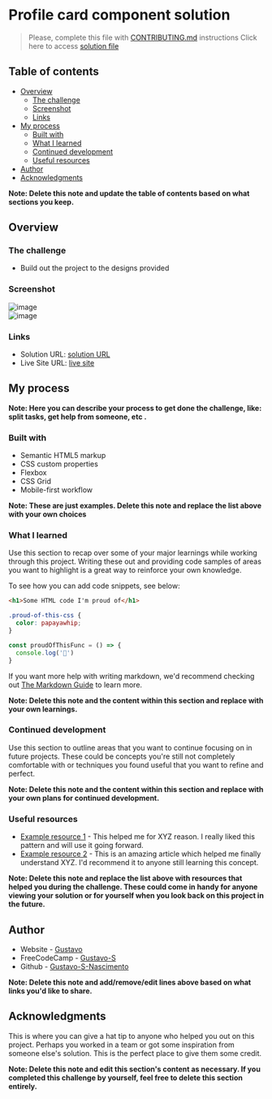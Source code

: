 # Profile card component solution

> Please, complete this file with [CONTRIBUTING.md](./CONTRIBUTING.md) instructions
> Click here to access [solution file](./solution) 

## Table of contents

- [Overview](#overview)
  - [The challenge](#the-challenge)
  - [Screenshot](#screenshot)
  - [Links](#links)
- [My process](#my-process)
  - [Built with](#built-with)
  - [What I learned](#what-i-learned)
  - [Continued development](#continued-development)
  - [Useful resources](#useful-resources)
- [Author](#author)
- [Acknowledgments](#acknowledgments)

**Note: Delete this note and update the table of contents based on what sections you keep.**

## Overview

### The challenge

- Build out the project to the designs provided

### Screenshot

![image](https://github.com/Gustavo-S-Nascimento/profile_card_challenge/assets/74427958/e8f374cd-f7c7-443d-8245-54b0126c669a)
<br>
![image](https://github.com/Gustavo-S-Nascimento/profile_card_challenge/assets/74427958/15762cba-57eb-4a80-9c16-fccdaac71f9e)


### Links

- Solution URL: [solution URL](https://github.com/Gustavo-S-Nascimento/profile_card_challenge/tree/challenge_solution/solution)
- Live Site URL: [live site](https://gustavo-s-nascimento.github.io/profile_card_challenge/solution/)

## My process

**Note: Here you can describe your process to get done the challenge, like: split tasks, get help from someone, etc .**

### Built with

- Semantic HTML5 markup
- CSS custom properties
- Flexbox
- CSS Grid
- Mobile-first workflow

**Note: These are just examples. Delete this note and replace the list above with your own choices**

### What I learned

Use this section to recap over some of your major learnings while working through this project. Writing these out and providing code samples of areas you want to highlight is a great way to reinforce your own knowledge.

To see how you can add code snippets, see below:

```html
<h1>Some HTML code I'm proud of</h1>
```
```css
.proud-of-this-css {
  color: papayawhip;
}
```
```js
const proudOfThisFunc = () => {
  console.log('🎉')
}
```

If you want more help with writing markdown, we'd recommend checking out [The Markdown Guide](https://www.markdownguide.org/) to learn more.

**Note: Delete this note and the content within this section and replace with your own learnings.**

### Continued development

Use this section to outline areas that you want to continue focusing on in future projects. These could be concepts you're still not completely comfortable with or techniques you found useful that you want to refine and perfect.

**Note: Delete this note and the content within this section and replace with your own plans for continued development.**

### Useful resources

- [Example resource 1](https://www.example.com) - This helped me for XYZ reason. I really liked this pattern and will use it going forward.
- [Example resource 2](https://www.example.com) - This is an amazing article which helped me finally understand XYZ. I'd recommend it to anyone still learning this concept.

**Note: Delete this note and replace the list above with resources that helped you during the challenge. These could come in handy for anyone viewing your solution or for yourself when you look back on this project in the future.**

## Author

- Website - [Gustavo](https://gustavo-s-nascimento.github.io)
- FreeCodeCamp - [Gustavo-S](https://www.freecodecamp.org/Gustavo-S)
- Github - [Gustavo-S-Nascimento](https://github.com/Gustavo-S-Nascimento)

**Note: Delete this note and add/remove/edit lines above based on what links you'd like to share.**

## Acknowledgments

This is where you can give a hat tip to anyone who helped you out on this project. Perhaps you worked in a team or got some inspiration from someone else's solution. This is the perfect place to give them some credit.

**Note: Delete this note and edit this section's content as necessary. If you completed this challenge by yourself, feel free to delete this section entirely.**
